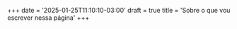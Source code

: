 +++
date = '2025-01-25T11:10:10-03:00'
draft = true
title = 'Sobre o que vou escrever nessa página'
+++

